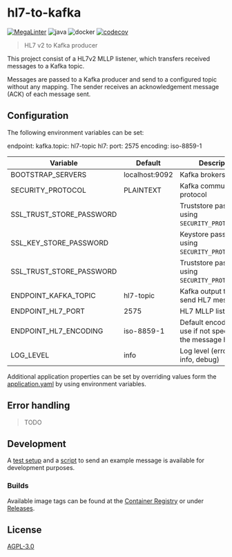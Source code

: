 # hl7-to-kafka
[![MegaLinter](https://github.com/diz-unimr/hl7-to-kafka/actions/workflows/mega-linter.yml/badge.svg?branch=main)](https://github.com/diz-unimr/hl7-to-kafka/actions/workflows/mega-linter.yml?query=branch%3Amain) ![java](https://github.com/diz-unimr/hl7-to-kafka/actions/workflows/build.yml/badge.svg) ![docker](https://github.com/diz-unimr/hl7-to-kafka/actions/workflows/release.yml/badge.svg) [![codecov](https://codecov.io/gh/diz-unimr/hl7-to-kafka/graph/badge.svg?token=6vQBSuFCH3)](https://codecov.io/gh/diz-unimr/hl7-to-kafka)

> HL7 v2 to Kafka producer

This project consist of a HL7v2 MLLP listener, which transfers received
messages to a Kafka topic.

Messages are passed to a Kafka producer and send to a configured topic
without any mapping. The sender receives an acknowledgement message (ACK) of
each message sent.

## <a name="deploy_config"></a> Configuration

The following environment variables can be set:

endpoint:
  kafka.topic: hl7-topic
  hl7:
    port: 2575
    encoding: iso-8859-1

| Variable                 | Default        | Description                                                    |
|--------------------------|----------------|----------------------------------------------------------------|
| BOOTSTRAP_SERVERS        | localhost:9092 | Kafka brokers                                                  |
| SECURITY_PROTOCOL        | PLAINTEXT      | Kafka communication protocol                                   |
| SSL_TRUST_STORE_PASSWORD |                | Truststore password (if using `SECURITY_PROTOCOL=SSL`)         |
| SSL_KEY_STORE_PASSWORD   |                | Keystore password (if using `SECURITY_PROTOCOL=SSL`)           |
| SSL_TRUST_STORE_PASSWORD |                | Truststore password (if using `SECURITY_PROTOCOL=SSL`)         |
| ENDPOINT_KAFKA_TOPIC     | hl7-topic      | Kafka output topic to send HL7 messages to                     |
| ENDPOINT_HL7_PORT        | 2575           | HL7 MLLP listener port                                         |
| ENDPOINT_HL7_ENCODING    | iso-8859-1     | Default encoding to use if not specified in the message header |
| LOG_LEVEL                | info           | Log level (error, warn, info, debug)                           |

Additional application properties can be set by overriding values form the [application.yaml](src/main/resources/application.yaml) by using environment variables.

## Error handling

> TODO


## Development

A [test setup](dev/compose.yaml) and a [script](dev/send-hl7.sh) to send an example
message is available for development purposes.

### Builds

Available image tags can be found at the [Container Registry](https://github.com/orgs/diz-unimr/packages?repo_name=hl7-to-kafka) or under
[Releases](https://github.com/diz-unimr/hl7-to-kafka/releases).

## License

[AGPL-3.0](https://www.gnu.org/licenses/agpl-3.0.en.html)
